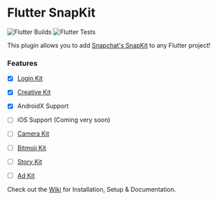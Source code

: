 # Flutter SnapKit

![Flutter Builds](https://github.com/TimmyRB/flutter_snapkit/workflows/Flutter%20Builds/badge.svg)
![Flutter Tests](https://github.com/TimmyRB/flutter_snapkit/workflows/Flutter%20Tests/badge.svg)

This plugin allows you to add [Snapchat's SnapKit](https://kit.snapchat.com/) to any Flutter project!

### Features

- [x] [Login Kit](https://kit.snapchat.com/login-kit)

- [x] [Creative Kit](https://kit.snapchat.com/creative-kit)

- [x] AndroidX Support

- [ ] iOS Support (Coming very soon)

- [ ] [Camera Kit](https://kit.snapchat.com/camera-kit)

- [ ] [Bitmoji Kit](https://kit.snapchat.com/bitmoji-kit)

- [ ] [Story Kit](https://kit.snapchat.com/story-kit)

- [ ] [Ad Kit](https://kit.snapchat.com/ad-kit)


Check out the [Wiki](https://github.com/TimmyRB/flutter_snapkit/wiki) for Installation, Setup & Documentation.
